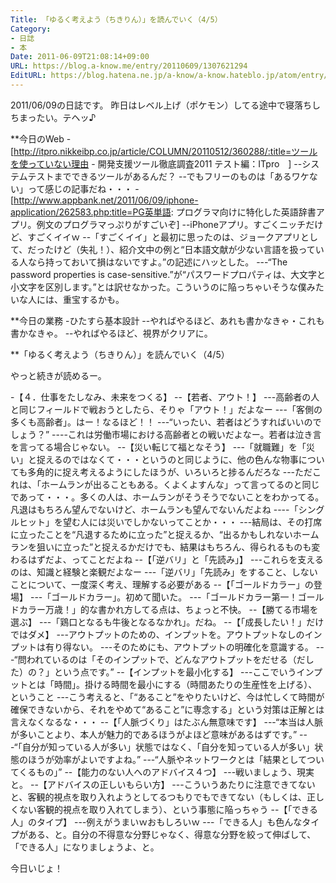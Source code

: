 ```yaml
---
Title: 「ゆるく考えよう（ちきりん）」を読んでいく（4/5）
Category:
- 日誌
- 本
Date: 2011-06-09T21:08:14+09:00
URL: https://blog.a-know.me/entry/20110609/1307621294
EditURL: https://blog.hatena.ne.jp/a-know/a-know.hateblo.jp/atom/entry/12921228815727979635
---
```


2011/06/09の日誌です。
昨日はレベル上げ（ポケモン）してる途中で寝落ちしちまったい。テヘッ♪


**今日のWeb
-[http://itpro.nikkeibp.co.jp/article/COLUMN/20110512/360288/:title=ツールを使っていない理由 - 開発支援ツール徹底調査2011 テスト編：ITpro　]
--システムテストまでできるツールがあるんだ？
--でもフリーのものは「あるワケない」って感じの記事だね・・・
-[http://www.appbank.net/2011/06/09/iphone-application/262583.php:title=PG英単語: プログラマ向けに特化した英語辞書アプリ。例文のプログラマっぷりがすごいぞ]
--iPhoneアプリ。すごくニッチだけど、すごくイイｗ
--「すごくイイ」と最初に思ったのは、ジョークアプリとして、だったけど（失礼！）、紹介文中の例と“日本語文献が少ない言語を扱っている人なら持っておいて損はないですよ。”の記述にハッとした。
---“The password properties is case-sensitive.”が“パスワードプロパティは、大文字と小文字を区別します。”とは訳せなかった。こういうのに陥っちゃいそうな僕みたいな人には、重宝するかも。


**今日の業務
-ひたすら基本設計
--やればやるほど、あれも書かなきゃ・これも書かなきゃ。
--やればやるほど、視界がクリアに。


**「ゆるく考えよう（ちきりん）」を読んでいく（4/5）

やっと続きが読めるー。

-【４．仕事をたしなみ、未来をつくる】
--【若者、アウト！】
---高齢者の人と同じフィールドで戦おうとしたら、そりゃ「アウト！」だよなー
---「客側の多くも高齢者」。はー！なるほど！！
---“いったい、若者はどうすればいいのでしょう？”
----これは労働市場における高齢者との戦いだよなー。若者は泣き言を言ってる場合じゃない。
--【災い転じて福となそう】
---「就職難」を「災い」と捉えるのではなくて・・・というのと同じように、他の色んな物事についても多角的に捉え考えるようにしたほうが、いろいろと捗るんだろな
---ただこれは、「ホームランが出ることもある。くよくよすんな」って言ってるのと同じであって・・・。多くの人は、ホームランがそうそうでないことをわかってる。凡退はもちろん望んでないけど、ホームランも望んでないんだよね
----「シングルヒット」を望む人には災いでしかないってことか・・・
---結局は、その打席に立ったことを“凡退するために立った”と捉えるか、“出るかもしれないホームランを狙いに立った”と捉えるかだけでも、結果はもちろん、得られるものも変わるはずだよ、ってことだよね
--【「逆バリ」と「先読み」】
---これらを支えるのは、知識と経験と楽観だよなー
---「逆バリ」「先読み」をすること、しないことについて、一度深く考え、理解する必要がある
--【「ゴールドカラー」の登場】
---「ゴールドカラー」。初めて聞いた。
---「ゴールドカラー第一！ゴールドカラー万歳！」的な書かれ方してる点は、ちょっと不快。
--【勝てる市場を選ぶ】
---「鶏口となるも牛後となるなかれ」。だね。
--【「成長したい！」だけではダメ】
---アウトプットのための、インプットを。アウトプットなしのインプットは有り得ない。
---そのためにも、アウトプットの明確化を意識する。
---“問われているのは「そのインプットで、どんなアウトプットをだせる（だした）の？」という点です。”
--【インプットを最小化する】
---ここでいうインプットとは「時間」。掛ける時間を最小にする（時間あたりの生産性を上げる）、ということ
---こう考えると、「“あること”をやりたいけど、今は忙しくて時間が確保できないから、それをやめて“あること”に専念する」という対策は正解とは言えなくなるな・・・
--【「人脈づくり」はたぶん無意味です】
---“本当は人脈が多いことより、本人が魅力的であるほうがよほど意味があるはずです。”
---“「自分が知っている人が多い」状態ではなく、「自分を知っている人が多い」状態のほうが効率がよいですよね。”
---“人脈やネットワークとは「結果としてついてくるもの」”
--【能力のない人へのアドバイス４つ】
---戦いましょう、現実と。
--【アドバイスの正しいもらい方】
---こういうあたりに注意できてないと、客観的視点を取り入れようとしてるつもりでもできてない（もしくは、正しくない客観的視点を取り入れてしまう）、という事態に陥っちゃう
--【「できる人」のタイプ】
---例えがうまいｗおもしろいｗ
---「できる人」も色んなタイプがある、と。自分の不得意な分野じゃなく、得意な分野を絞って伸ばして、「できる人」になりましょうよ、と。



今日いじょ！


<script src="https://moshi-moshi.moshimo.works/moshimoshi/a_know_blog/20110609-1307621294?title=%E3%80%8C%E3%82%86%E3%82%8B%E3%81%8F%E8%80%83%E3%81%88%E3%82%88%E3%81%86%EF%BC%88%E3%81%A1%E3%81%8D%E3%82%8A%E3%82%93%EF%BC%89%E3%80%8D%E3%82%92%E8%AA%AD%E3%82%93%E3%81%A7%E3%81%84%E3%81%8F%EF%BC%884/5%EF%BC%89"></script>
